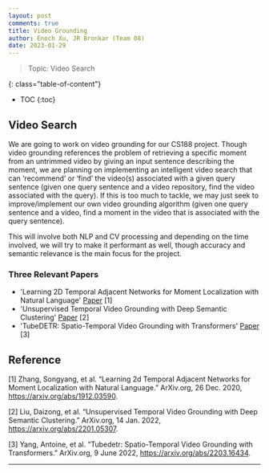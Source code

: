 ```yaml
---
layout: post
comments: true
title: Video Grounding
author: Enoch Xu, JR Bronkar (Team 08)
date: 2023-01-29
---
```



> Topic: Video Search

<!--more-->
{: class="table-of-content"}
* TOC
{:toc}

## Video Search
We are going to work on video grounding for our CS188 project. Though video grounding references the problem of retrieving a specific moment from an untrimmed video by giving an input sentence describing the moment, we are planning on implementing an intelligent video search that can ‘recommend’ or ‘find’ the video(s) associated with a given query sentence (given one query sentence and a video repository, find the video associated with the query). If this is too much to tackle, we may just seek to improve/implement our own video grounding algorithm (given one query sentence and a video, find a moment in the video that is associated with the query sentence).

This will involve both NLP and CV processing and depending on the time involved, we will try to make it performant as well, though accuracy and semantic relevance is the main focus for the project.


### Three Relevant Papers
- 'Learning 2D Temporal Adjacent Networks for Moment Localization with Natural Language' [Paper](https://arxiv.org/abs/1912.03590) [1]
- 'Unsupervised Temporal Video Grounding with Deep Semantic Clustering' [Paper](https://arxiv.org/abs/2201.05307) [2]
- 'TubeDETR: Spatio-Temporal Video Grounding with Transformers' [Paper](https://arxiv.org/abs/2203.16434) [3]

## Reference

[1] Zhang, Songyang, et al. “Learning 2d Temporal Adjacent Networks for Moment Localization with Natural Language.” ArXiv.org, 26 Dec. 2020, https://arxiv.org/abs/1912.03590. 

[2] Liu, Daizong, et al. “Unsupervised Temporal Video Grounding with Deep Semantic Clustering.” ArXiv.org, 14 Jan. 2022, https://arxiv.org/abs/2201.05307.

[3] Yang, Antoine, et al. “Tubedetr: Spatio-Temporal Video Grounding with Transformers.” ArXiv.org, 9 June 2022, https://arxiv.org/abs/2203.16434.

---

